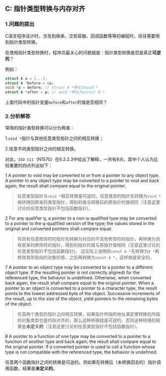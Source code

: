 ## C: 指针类型转换与内存对齐

### 1.问题的提出

C语言程序设计时，涉及到继承、泛型容器、回调函数等等的编程时，往往需要用到指针类型转换。

在使用指针类型转换时，程序员最关心的问题就是：指针类型转换是否是真正**可逆的**？

例如：

```c
struct A a = {...};
struct A *before = &a;
void *p = before; // struct A *转化为void *
struct A *after = p; // void *转化为struct A *
```

上面代码中的指针变量`before`和`after`的值是否相同？

### 2.分析解答

常用的指针类型转换可以分为两类：

1.`void *`指针与其他任意类型指针之间的相互转换；

2.任意不同类型指针之间的相互转换。

对此，`ISO C11`（N1570）在6.3.2.3中给出了解释，一共有8点，其中个人认为比较重要的四点列出如下：

1 A pointer to void may be converted to or from a pointer to any object type. A pointer to
any object type may be converted to a pointer to void and back again; the result shall
compare equal to the original pointer.

> 任意类型指针与`void *`相互转换是可逆的，任意类型的指针先转换为`void *`再转换回原来的类型指针，得到的值与转换前的原指针的值相同（注意这里讨论的任意类型指针不包括函数指针)。

2 For any qualifier q, a pointer to a non-q-qualified type may be converted to a pointer to
the q-qualified version of the type; the values stored in the original and converted pointers
shall compare equal.

> 将具有任意修饰符的指针先转换为对应的不具有修饰符的指针，再转换为具有原来的修饰符的指针，得到的指针的值与原指针值相同（注意这里讨论的任意类型指针不包括函数指针)。
> 这实际上说明将`const A *`先转换为`A *`再修改其所指向的对象的值，之后再转换为`const A *`，这样做是安全的。

7 A pointer to an object type may be converted to a pointer to a different object type. If the
resulting pointer is not correctly aligned) for the referenced type, the behavior is
undefined. Otherwise, when converted back again, the result shall compare equal to the
original pointer. When a pointer to an object is converted to a pointer to a character type,
the result points to the lowest addressed byte of the object. Successive increments of the
result, up to the size of the object, yield pointers to the remaining bytes of the object.

> 任意两个类型的指针之间相互转换，如果指针所指的地址满足使转换后所指的对象类型也是内存对齐的，那么这种转换就是可逆的，否则这种转换的结果是**未定义的**（注意这里讨论的任意类型指针不包括函数指针)。

8 A pointer to a function of one type may be converted to a pointer to a function of another
type and back again; the result shall compare equal to the original pointer. If a converted
pointer is used to call a function whose type is not compatible with the referenced type,
the behavior is undefined.

任意两个函数指针之间的转换是可逆的。但如果在转换后（未转换回去的）指针调用函数，结果是**未定义的**。

